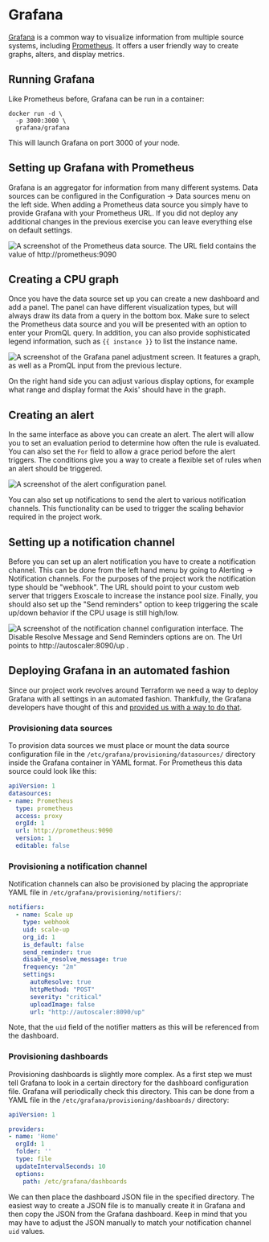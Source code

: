<div class="download">
</div>

<h1>Grafana</h1>

[Grafana](https://grafana.com/) is a common way to visualize information from multiple source systems, including [Prometheus](/exercises/4-prometheus). It offers a user friendly way to create graphs, alters, and display metrics.

## Running Grafana

Like Prometheus before, Grafana can be run in a container:

```
docker run -d \
  -p 3000:3000 \
  grafana/grafana
```

This will launch Grafana on port 3000 of your node.

## Setting up Grafana with Prometheus

Grafana is an aggregator for information from many different systems. Data sources can be configured in the Configuration &rarr; Data sources menu on the left side. When adding a Prometheus data source you simply have to provide Grafana with your Prometheus URL. If you did not deploy any additional changes in the previous exercise you can leave everything else on default settings.

![A screenshot of the Prometheus data source. The URL field contains the value of http://prometheus:9090](prometheus-datasource.png)

## Creating a CPU graph

Once you have the data source set up you can create a new dashboard and add a panel. The panel can have different visualization types, but will always draw its data from a query in the bottom box. Make sure to select the Prometheus data source and you will be presented with an option to enter your PromQL query. In addition, you can also provide sophisticated legend information, such as `{{ instance }}` to list the instance name.

![A screenshot of the Grafana panel adjustment screen. It features a graph, as well as a PromQL input from the previous lecture.](panel.png)

On the right hand side you can adjust various display options, for example what range and display format the Axis' should have in the graph.

## Creating an alert

In the same interface as above you can create an alert. The alert will allow you to set an evaluation period to determine how often the rule is evaluated. You can also set the `For` field to allow a grace period before the alert triggers. The conditions give you a way to create a flexible set of rules when an alert should be triggered.

![A screenshot of the alert configuration panel.](alerts.png)

You can also set up notifications to send the alert to various notification channels. This functionality can be used to trigger the scaling behavior required in the project work.

## Setting up a notification channel

Before you can set up an alert notification you have to create a notification channel. This can be done from the left hand menu by going to Alerting &rarr; Notification channels. For the purposes of the project work the notification type should be "webhook". The URL should point to your custom web server that triggers Exoscale to increase the instance pool size. Finally, you should also set up the "Send reminders" option to keep triggering the scale up/down behavior if the CPU usage is still high/low.

![A screenshot of the notification channel configuration interface. The Disable Resolve Message and Send Reminders options are on. The Url points to http://autoscaler:8090/up .](notification.png)

## Deploying Grafana in an automated fashion

Since our project work revolves around Terraform we need a way to deploy Grafana with all settings in an automated fashion. Thankfully, the Grafana developers have thought of this and [provided us with a way to do that](https://grafana.com/docs/grafana/latest/administration/provisioning/).

### Provisioning data sources

To provision data sources we must place or mount the data source configuration file in the `/etc/grafana/provisioning/datasources/` directory inside the Grafana container in YAML format. For Prometheus this data source could look like this:

```yaml
apiVersion: 1
datasources:
- name: Prometheus
  type: prometheus
  access: proxy
  orgId: 1
  url: http://prometheus:9090
  version: 1
  editable: false
```

### Provisioning a notification channel

Notification channels can also be provisioned by placing the appropriate YAML file in `/etc/grafana/provisioning/notifiers/`:

```yaml
notifiers:
  - name: Scale up
    type: webhook
    uid: scale-up
    org_id: 1
    is_default: false
    send_reminder: true
    disable_resolve_message: true
    frequency: "2m"
    settings:
      autoResolve: true
      httpMethod: "POST"
      severity: "critical"
      uploadImage: false
      url: "http://autoscaler:8090/up"
```

Note, that the `uid` field of the notifier matters as this will be referenced from the dashboard.

### Provisioning dashboards

Provisioning dashboards is slightly more complex. As a first step we must tell Grafana to look in a certain directory for the dashboard configuration file. Grafana will periodically check this directory. This can be done from a YAML file in the `/etc/grafana/provisioning/dashboards/` directory:

```yaml
apiVersion: 1

providers:
- name: 'Home'
  orgId: 1
  folder: ''
  type: file
  updateIntervalSeconds: 10
  options:
    path: /etc/grafana/dashboards
```

We can then place the dashboard JSON file in the specified directory. The easiest way to create a JSON file is to manually create it in Grafana and then copy the JSON from the Grafana dashboard. Keep in mind that you may have to adjust the JSON manually to match your notification channel `uid` values.
